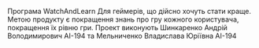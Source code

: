 Програма WatchAndLearn
Для геймерів, що дійсно хочуть стати краще.
Метою продукту є покращення знань про гру кожного користувача, покращення їх рівню гри.
Проект виконують Шинкаренко Андрій Володимирович АІ-194 та Мельниченко Владислава Юріївна АІ-194
